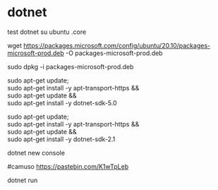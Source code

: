 # dotnet
test dotnet su ubuntu .core

wget https://packages.microsoft.com/config/ubuntu/20.10/packages-microsoft-prod.deb -O packages-microsoft-prod.deb

sudo dpkg -i packages-microsoft-prod.deb

sudo apt-get update; \
  sudo apt-get install -y apt-transport-https && \
  sudo apt-get update && \
  sudo apt-get install -y dotnet-sdk-5.0
  
sudo apt-get update; \
  sudo apt-get install -y apt-transport-https && \
  sudo apt-get update && \
  sudo apt-get install -y dotnet-sdk-2.1



dotnet new console

#camuso
https://pastebin.com/K1wTpLeb

dotnet run
